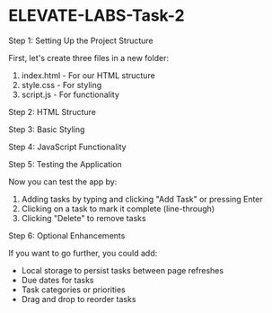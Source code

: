 # ELEVATE-LABS-Task-2

Step 1: Setting Up the Project Structure

First, let's create three files in a new folder:

1. index.html - For our HTML structure
2. style.css - For styling
3. script.js - For functionality

Step 2: HTML Structure

Step 3: Basic Styling

Step 4: JavaScript Functionality

Step 5: Testing the Application

Now you can test the app by:
1. Adding tasks by typing and clicking "Add Task" or pressing Enter
2. Clicking on a task to mark it complete (line-through)
3. Clicking "Delete" to remove tasks

Step 6: Optional Enhancements

If you want to go further, you could add:
- Local storage to persist tasks between page refreshes
- Due dates for tasks
- Task categories or priorities
- Drag and drop to reorder tasks
